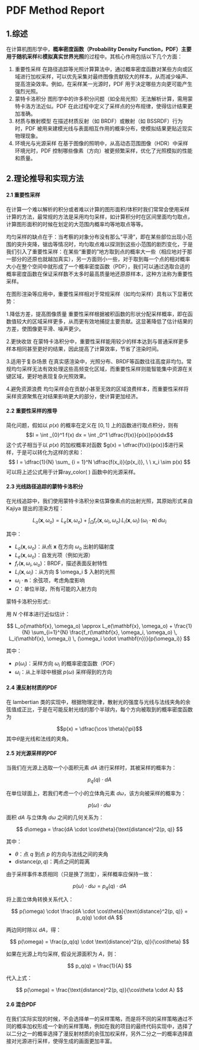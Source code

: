# PDF Method Report

## 1.综述

在计算机图形学中，**概率密度函数（Probability Density Function，PDF）**主要用于**随机采样**和**模拟真实世界光照**的过程中。其核心作用包括以下几个方面：

1. 重要性采样
   在路径追踪等光照计算算法中，通过概率密度函数对某些方向或区域进行加权采样，可以优先采集对最终图像贡献较大的样本，从而减少噪声、提高渲染效率。例如，在采样某一光源时，PDF 用于决定哪些方向更可能产生强烈光照。
2. 蒙特卡洛积分
   图形学中的许多积分问题（如全局光照）无法解析计算，需用蒙特卡洛方法近似。PDF 在此过程中定义了采样点的分布规律，使得估计结果更加准确。
3. 材质与散射模型
   在描述材质反射（如 BRDF）或散射（如 BSSRDF）行为时，PDF 被用来建模光线与表面相互作用的概率分布，使模拟结果更贴近现实物理现象。
4. 环境光与光源采样
   在基于图像的照明中，从高动态范围图像（HDR）中采样环境光时，PDF 控制哪些像素（方向）被更频繁采样，优化了光照模拟的性能和质量。

## 2.理论推导和实现方法

#### 2.1 重要性采样

在计算一个难以解析的积分或者难以计算的图形面积/体积时我们常常会使用采样计算的方法，最常规的方法是采用均匀采样，如计算积分时在区间里面均匀取点，计算图形面积的时候在划定的大范围内概率均等地取点等等。

均匀采样的缺点在于：当考察的对象分布没有那么“平滑”，即在某些部位出现小范围的突升突降，锯齿等情况时，均匀取点难以探测到这些小范围的剧烈变化，于是我们引入了重要性采样：在某些“重要的”地方取到点的概率大一些（相应地对于那一部分的还原也就越加真实），另一方面则小一些，对于取到每一个点的相对概率大小在整个空间中就形成了一个概率密度函数（PDF），我们可以通过选取合适的概率密度函数在保证采样数不太多时最高质量地还原原样本，这种方法称为重要性采样。

在图形渲染等应用中，重要性采样相对于常规采样（如均匀采样）具有以下显著优势：

1.降低方差，提高图像质量
重要性采样根据被积函数的形状分配采样概率，即在函数值较大的区域采样更多，从而更有效地捕捉主要贡献。这显著降低了估计结果的方差，使图像更平滑、噪声更少。

2.更快收敛
在蒙特卡洛积分中，重要性采样能用较少的样本达到与普通采样更多样本相同甚至更好的结果，因此提高了计算效率，节省了渲染时间。

3.适用于复杂场景
在真实感渲染中，光照分布、BRDF等函数往往高度非均匀。常规均匀采样无法有效处理这些高频变化区域，而重要性采样则能智能集中资源在关键区域，更好地表现复杂光照效果。

4.避免资源浪费
均匀采样会在贡献小甚至无效的区域浪费样本，而重要性采样将采样资源聚焦在对结果影响更大的部分，使计算更加经济。

#### 2.2 重要性采样的推导

简化问题，假如以 $p(x)$ 的概率在定义在 $[0, 1]$ 上的函数进行取点积分，则有
$$I = \int _{0}^1 f(x) dx = \int _0^1 \dfrac{f(x)}{p(x)}p(x)dx$$
这个式子相当于以 $p(x)$ 的加权概率对函数 $g(x) = \dfrac{f(x)}{p(x)}$进行采样，于是可以转化为这样的求和：
$$ I = \dfrac{1}{N} \sum_ {i = 1}^N \dfrac{f(x_i)}{p(x_i)}, \ \ x_i \sim p(x) $$
可以将上述公式用于计算ray_color( ) 函数中的光源采样。

#### 2.3 光线路径追踪的蒙特卡洛积分

在光线追踪中，我们使用蒙特卡洛积分来估算像素点的出射光照，其原始形式来自 Kajiya 提出的渲染方程：

$$
L_o(\mathbf{x}, \omega_o) = L_e(\mathbf{x}, \omega_o) + \int_{\Omega} f_r(\mathbf{x}, \omega_i, \omega_o) \, L_i(\mathbf{x}, \omega_i) \, (\omega_i \cdot \mathbf{n}) \, d\omega_i
$$

其中：

- $L_o(\mathbf{x}, \omega_o)$：从点 $\mathbf{x}$ 在方向 $\omega_o$ 出射的辐射度
- $L_e(\mathbf{x}, \omega_o)$：自发光项（例如光源）
- $f_r(\mathbf{x}, \omega_i, \omega_o)$：BRDF，描述表面反射特性
- $L_i(\mathbf{x}, \omega_i)$：从方向 $ \omega_i $ 入射的光照
- $\omega_i \cdot \mathbf{n}$：余弦项，考虑角度影响
- $\Omega$：单位半球，所有可能的入射方向

蒙特卡洛积分形式::

用 $N$ 个样本进行近似估计：

$$
L_o(\mathbf{x}, \omega_o) \approx L_e(\mathbf{x}, \omega_o) + \frac{1}{N} \sum_{i=1}^{N} \frac{f_r(\mathbf{x}, \omega_i, \omega_o) \, L_i(\mathbf{x}, \omega_i) \, (\omega_i \cdot \mathbf{n})}{p(\omega_i)}
$$

其中：

- $p(\omega_i)$：采样方向 $\omega_i$ 的概率密度函数（PDF）
- $\omega_i$：从上半球中根据 $p(\omega)$ 采样得到的方向


#### 2.4 漫反射材质的PDF

在 lambertian 类的实现中，根据物理定律，散射光的强度与光线与法线夹角的余弦值成正比，于是在可能反射光线的那个半球内，每个方向被取到的概率密度函数为

$$p(x) = \dfrac{\cos \theta}{\pi}$$
其中$\theta$是光线和法线的夹角。

#### 2.5 对光源采样的PDF

当我们在光源上选取一个小面积元素 $dA$ 进行采样时，其被采样的概率为：

$$
p_q(q) \cdot dA
$$

在单位球面上，若我们考虑一个小的立体角元素 $d\omega$，该方向被采样的概率为：

$$
p(\omega) \cdot d\omega
$$



面积 $dA$ 与立体角 $d\omega$ 之间的几何关系为：

$$
d\omega = \frac{dA \cdot \cos\theta}{\text{distance}^2(p, q)}
$$

其中：
- $\theta$：点 $q$ 到点 $p$ 的方向与法线之间的夹角
- $\text{distance}(p, q)$：两点之间的距离


由于采样事件本质相同（只是换了测度），采样概率应保持一致：

$$
p(\omega) \cdot d\omega = p_q(q) \cdot dA
$$

将上面立体角转换关系代入：

$$
p(\omega) \cdot \frac{dA \cdot \cos\theta}{\text{distance}^2(p, q)} = p_q(q) \cdot dA
$$

两边同时除以 $dA$，得：

$$
p(\omega) = \frac{p_q(q) \cdot \text{distance}^2(p, q)}{\cos\theta}
$$

如果在光源上均匀采样,
假设光源面积为 $A$，则：

$$
p_q(q) = \frac{1}{A}
$$

代入上式：

$$
p(\omega) = \frac{\text{distance}^2(p, q)}{\cos\theta \cdot A}
$$


#### 2.6 混合PDF

在我们实际实现的时候，不会选择单一的采样策略，而是将不同的采样策略通过不同的概率加权形成一个新的采样策略，例如在我的项目的最终代码实现中，选择了以二分之一的概率选择了漫反射材质的余弦加权采样，另外二分之一的概率选择直接对光源进行采样，使得生成的画面更加丰富。

